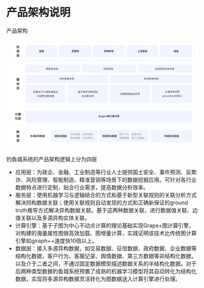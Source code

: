 # 产品架构说明

产品架构

<img src="./static/product-introduce/product-structure.png" alt="product-structure" style="zoom:60%;" />



钓鱼城系统的产品架构逻辑上分为四层

- 应用层：为政企、金融、工业制造等行业人士提供国土安全、事件预测、反欺诈、风险管理、智能制造、精准营销等场景下的数据挖掘应用。可针对各行业数据特点进行定制，贴合行业需求，提高数据分析效率。
- 服务层：使用机器学习与逻辑结合的方式和基于新型关联规则的关联分析方式解决同构数据关联；使用关联规则自动发现的方式和正确新保证的ground truth推导方式解决异构数据关联。基于这两种数据关联，进行数据值关联、边值关联以及多源异构实体关联。
- 计算引擎：基于子图为中心不动点计算的理论基础实现Grape+图计算引擎，对构建的海量属性图做高效加载、图增量计算，实践证明该技术比传统图计算引擎如giraph++速度快10倍以上。
- 数据层：接入多源异构数据，如交易数据、征信数据、政府数据、企业数据等结构化数据，客户行为、客服记录、舆情数据、第三方数据等非结构化数据，以及介于二者之间，不通过固定数据模型描述数据关系的半结构化数据。对于后两种类型数据钓鱼城系统预置了成熟的机器学习模型将其自动转化为结构化数据，实现将多源异构数据灵活转化为图数据送入计算引擎进行处理。
